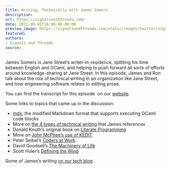 ```yaml
---
title: Writing, Technically with James Somers
description:
url: https://signalsandthreads.com/
date: 2021-09-01T16:00:00-00:00
preview_image: https://signalsandthreads.com/static/images/twitter/signals_threads.png
featured:
authors:
- Signals and Threads
source:
---
```


<p>James Somers is Jane Street&rsquo;s writer-in-residence, splitting his time between English and OCaml, and helping to push forward all sorts of efforts around knowledge-sharing at Jane Street. In this episode, James and Ron talk about the role of technical writing in an organization like Jane Street, and how engineering software relates to editing prose.</p><p>You can find the transcript for this episode &nbsp;on our <a href="https://signalsandthreads.com/writing-technically/">website</a>.</p><p>Some links to topics that came up in the discussion:</p><ul><li><a href="https://github.com/realworldocaml/mdx">mdx</a>, the modified Markdown format that supports executing OCaml code blocks</li><li>More on <a href="https://documentation.divio.com/introduction/ - [404 Not Found]">the 4 types of technical writing</a> that James references</li><li>Donald Knuth&rsquo;s original book on <a href="https://en.wikipedia.org/wiki/Literate_programming">Literate Programming</a></li><li>More on <a href="https://www.newyorker.com/magazine/2013/01/14/structure">John McPhee&rsquo;s use of KEDIT</a></li><li>Peter Seibel&rsquo;s <a href="https://codersatwork.com/">Coders at Work</a></li><li>David Goodsell&rsquo;s <a href="https://books.google.com/books/about/The_Machinery_of_Life.html?id=0nV-mIqPa5gC">The Machinery of Life</a></li><li>Scott Huler&rsquo;s <a href="https://books.google.com/books?id=oqGUXPWbieMC">Defining the Wind</a></li></ul><p>Some of James&rsquo;s writing <a href="https://blog.janestreet.com/author/jsomers/">on our tech blog</a></p>

